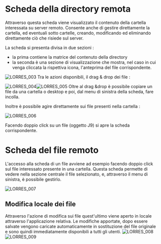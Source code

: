 # Scheda della directory remota

Attraverso questa scheda viene visualizzato il contenuto della cartella interessata su server remoto.
Consente anche di gestire direttamente la cartella, ed eventuali sotto cartelle, creando, modificando ed eliminando direttamente ciò che risiede sul server.

La scheda si presenta divisa in due sezioni : 
* la prima contiene la matrice del contenuto della directory
* la seconda è una sezione di visualizzazione che mostra, nel caso in cui venga cliccata la rispettiva icona, l'anteprima del file corrispondente.

![LORRES_003](http://localhost:3000/immagini/MBDOC_SCH-J8/LORRES_003.png)
Tra le azioni disponibili, il drag & drop dei file : 

![LORRES_004](http://localhost:3000/immagini/MBDOC_SCH-J8/LORRES_004.png)![LORRES_005](http://localhost:3000/immagini/MBDOC_SCH-J8/LORRES_005.png)
Oltre al drag &drop è possibile copiare un file da una cartella o desktop e poi, dal menu di sinistra della scheda, fare incolla.

Inoltre è possibile agire direttamente sui file presenti nella cartella : 

![LORRES_006](http://localhost:3000/immagini/MBDOC_SCH-J8/LORRES_006.png)

Facendo doppio click su un file (oggetto J9) si apre la scheda corrispondente.



# Scheda del file remoto

L'accesso alla scheda di un file avviene ad esempio facendo doppio click sul file interessato presente in una cartella.
Questa scheda permette di vedere nella sezione centrale il file selezionato, e, attraverso il menu di sinistra, è possibile gestirlo.


![LORRES_007](http://localhost:3000/immagini/MBDOC_SCH-J9/LORRES_007.png)
## Modifica locale dei file

Attraverso l'azione di modifica sui file quest'ultimo viene aperto in locale attraverso l'applicazione relativa.
Le modifiche apportate, dopo essere salvate vengono caricate automaticamente in sostituzione del file originale e sono quindi immediatamente disponibili a tutti gli utenti.
![LORRES_008](http://localhost:3000/immagini/MBDOC_SCH-J9/LORRES_008.png)![LORRES_009](http://localhost:3000/immagini/MBDOC_SCH-J9/LORRES_009.png)